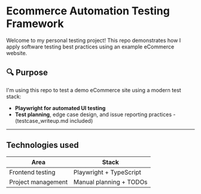 # Ecommerce Automation Testing Framework

Welcome to my personal testing project! This repo demonstrates how I apply software testing best practices using an example eCommerce website.

## 🔍 Purpose

I'm using this repo to test a demo eCommerce site using a modern test stack:

-  **Playwright for automated UI testing**
-  **Test planning**, edge case design, and issue reporting practices - (testcase_writeup.md included)

---

## Technologies used

| Area               | Stack                     |
|--------------------|---------------------------|
| Frontend testing   | Playwright + TypeScript   |
| Project management | Manual planning + TODOs   |
